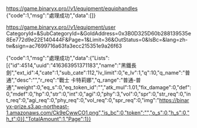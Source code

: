 https://game.binaryx.pro//v1/equipment/equiphandles  
{"code":1,"msg":"處理成功","data":[]}

https://game.binaryx.pro//v1/equipment/user
CategoryId=&SubCategoryId=&GoldAddress=0x3B0D325D60b288139535e8Ee772d9e22E140444F&Page=1&Limit=36&OutStatus=0&IsBc=&lang=zh-tw&sign=ac7699716a63fa3ecc215351e9a26f63

{"code":1,"msg":"處理成功","data":{"Lists":[{"id":4514,"uuid":"416363951371183","name":"黑鐵長劍","ext_id":4,"cate":1,"sub_cate":112,"lv_limit":0,"e_lv":1,"q":10,"q_name":"普通","desc":"","r_req":"戰士 卡特莉娜","q_range":"普通-普通","weight":0,"eq_s":0,"eq_token_id":"","atk_mul":1.01,"fix_damage":0,"def":0,"mdef":0,"hp":0,"str":0,"int":0,"agi":0,"phy":3,"vol":0,"spr":0,"str_req":0,"int_req":0,"agi_req":0,"phy_req":0,"vol_req":0,"spr_req":0,"img":"https://binaryx-prize.s3.ap-northeast-1.amazonaws.com/Ck9eCwwCO1.png","is_bc":0,"token":"","o_s":0,"h_s":0,"h_t":0}],"TotalAmount":1,"Page":1}}